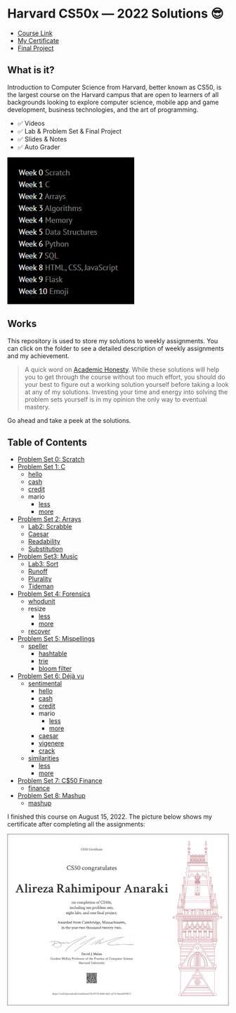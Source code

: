 Harvard CS50x — 2022 Solutions 😎
=====================

-   [Course Link](https://cs50.harvard.edu/x/2022/)
-   [My Certificate](https://cs50.harvard.edu/certificates/5fc39729-86f0-4eb1-a274-9a6a3bf39b72)
-   [Final Project](https://github.com/...../....)

## What is it?

Introduction to Computer Science from Harvard, better known as CS50, is the largest course on the Harvard campus that are open to learners of all backgrounds looking to explore computer science, mobile app and game development, business technologies, and the art of programming.

-   ✅ Videos
-   ✅ Lab & Problem Set & Final Project
-   ✅ Slides & Notes
-   ✅ Auto Grader

![cs50](img/CS50.png)

## Works

This repository is used to store my solutions to weekly assignments. You can click on the folder to see a detailed description of weekly assignments and my achievement.

> A quick word on [Academic Honesty](https://cs50.harvard.edu/x/2022/honesty/). While these solutions will help you to get through the course without too much effort, you should do your best to figure out a working solution yourself before taking a look at any of my solutions. Investing your time and energy into solving the problem sets yourself is in my opinion the only way to eventual mastery.

Go ahead and take a peek at the solutions.

## Table of Contents
- [Problem Set 0: Scratch](/Week0)
- [Problem Set 1: C](/Week1)
  * [hello](/Week1/hello)
  * [cash](/Week1/cash)
  * [credit](/Week1/credit)
  * mario
    + [less](/Week1/mario-less)
    + [more](/Week1/mario-more)
- [Problem Set 2: Arrays](/Week2)
  * [Lab2: Scrabble](/Week2/lab2/scrabble)
  * [Caesar](/Week2/caesar)
  * [Readability](/Week2/readability)
  * [Substitution](/Week2/substitution)
- [Problem Set3: Music](/Week3)
  * [Lab3: Sort](/Week3/lab3/sort)
  * [Runoff](/Week3/runoff)
  * [Plurality](/Week3/plurality)
  * [Tideman](/Week3/tideman)
- [Problem Set 4: Forensics](/pset4)
  * [whodunit](/pset4/whodunit)
  * resize
    + [less](/pset4/resize/less)
    + [more](/pset4/resize/more)
  * [recover](/pset4/recover)
- [Problem Set 5: Mispellings](/pset5)
  * [speller](/pset5/speller)
    + [hashtable](/pset5/speller/hashtable)
    + [trie](/pset5/speller/trie)
    + [bloom filter](/pset5/speller/bloom_filter)
- [Problem Set 6: Déjà vu](/pset6)
  * [sentimental](/pset6/sentimental)
    + [hello](/pset6/sentimental/hello)
    + [cash](/pset6/sentimental/cash)
    + [credit](/pset6/sentimental/credit)
    + mario
      - [less](/pset6/sentimental/mario/less)
      - [more](/pset6/sentimental/mario/more)
    + [caesar](/pset6/sentimental/caesar)
    + [vigenere](/pset6/sentimental/vigenere)
    + [crack](/pset6/sentimental/crack)
  * [similarities](/pset6/similarities)
    + [less](/pset6/similarities/less)
    + [more](/pset6/similarities/more)
- [Problem Set 7: C$50 Finance](/pset7)
  * [finance](/pset7/finance)
- [Problem Set 8: Mashup](/pset8)
  * [mashup](/pset8/mashup)


I finished this course on August 15, 2022.
The picture below shows my certificate after completing all the assignments:

![cs50x](img/CS50x.png)
